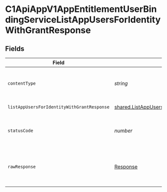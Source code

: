 # C1ApiAppV1AppEntitlementUserBindingServiceListAppUsersForIdentityWithGrantResponse


## Fields

| Field                                                                                                                     | Type                                                                                                                      | Required                                                                                                                  | Description                                                                                                               |
| ------------------------------------------------------------------------------------------------------------------------- | ------------------------------------------------------------------------------------------------------------------------- | ------------------------------------------------------------------------------------------------------------------------- | ------------------------------------------------------------------------------------------------------------------------- |
| `contentType`                                                                                                             | *string*                                                                                                                  | :heavy_check_mark:                                                                                                        | HTTP response content type for this operation                                                                             |
| `listAppUsersForIdentityWithGrantResponse`                                                                                | [shared.ListAppUsersForIdentityWithGrantResponse](../../../sdk/models/shared/listappusersforidentitywithgrantresponse.md) | :heavy_minus_sign:                                                                                                        | Successful response                                                                                                       |
| `statusCode`                                                                                                              | *number*                                                                                                                  | :heavy_check_mark:                                                                                                        | HTTP response status code for this operation                                                                              |
| `rawResponse`                                                                                                             | [Response](https://developer.mozilla.org/en-US/docs/Web/API/Response)                                                     | :heavy_check_mark:                                                                                                        | Raw HTTP response; suitable for custom response parsing                                                                   |